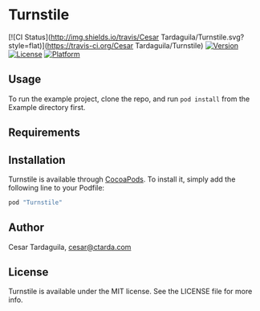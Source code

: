 # Turnstile

[![CI Status](http://img.shields.io/travis/Cesar Tardaguila/Turnstile.svg?style=flat)](https://travis-ci.org/Cesar Tardaguila/Turnstile)
[![Version](https://img.shields.io/cocoapods/v/Turnstile.svg?style=flat)](http://cocoapods.org/pods/Turnstile)
[![License](https://img.shields.io/cocoapods/l/Turnstile.svg?style=flat)](http://cocoapods.org/pods/Turnstile)
[![Platform](https://img.shields.io/cocoapods/p/Turnstile.svg?style=flat)](http://cocoapods.org/pods/Turnstile)

## Usage

To run the example project, clone the repo, and run `pod install` from the Example directory first.

## Requirements

## Installation

Turnstile is available through [CocoaPods](http://cocoapods.org). To install
it, simply add the following line to your Podfile:

```ruby
pod "Turnstile"
```

## Author

Cesar Tardaguila, cesar@ctarda.com

## License

Turnstile is available under the MIT license. See the LICENSE file for more info.
